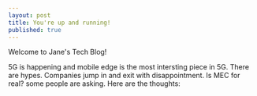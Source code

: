 ```yaml
---
layout: post
title: You're up and running!
published: true
---
```


Welcome to Jane's Tech Blog!

5G is happening and mobile edge is the most intersting piece in 5G. There are hypes. Companies jump in and exit with disappointment. Is MEC for real? some people are asking. Here are the thoughts: 